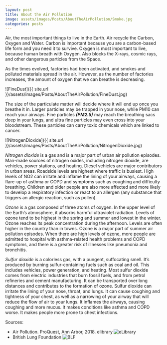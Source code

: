```yaml
---
layout: post
title: About the Air Pollution
image: assets/images/Posts/AboutTheAirPollution/Smoke.jpg
categories: posts
---
```


Air, the most important things to live in the Earth.
Air recycle the Carbon, Oxygen and Water. Carbon is important because you are a carbon-based life form and you need it to survive.
Oxygen is most important to live, because human breath with Oxygen. Also blocks the X-rays, cosmic rays, and other dangerous particles from the Space.

As the times evolved, factories had been activated, and smokes and polluted materials spread in the air.
However, as the number of factories increases, the amount of oxygen that we can breathe is decreasing.

![FineDust]({{ site.url }}/assets/images/Posts/AboutTheAirPollution/FineDust.jpg)

The size of the particulate matter will decide where it will end up once you breathe it in.
Larger particles may be trapped in your nose, while PM10 can reach your airways.
Fine particles ***(PM2.5)*** may reach the breathing sacs deep in your lungs, and ultra fine particles may even cross into your bloodstream.
These particles can carry toxic chemicals which are linked to cancer.

![NitrogenDioxide]({{ site.url }}/assets/images/Posts/AboutTheAirPollution/NitrogenDioxide.jpg)

_Nitrogen dioxide_ is a gas and is a major part of urban air pollution episodes.
Man-made sources of nitrogen oxides, including nitrogen dioxide, are vehicles, power stations, and heating.
Diesel vehicles are major contributors in urban areas. Roadside levels are highest where traffic is busiest.
High levels of NO2 can irritate and inflame the lining of your airways, causing a flare-up of asthma or COPD and symptoms such as coughing and difficulty breathing.
Children and older people are also more affected and more likely to develop a respiratory infection or react to an allergen (any substance that triggers an allergic reaction, such as pollen).

_Ozone_ is a gas composed of three atoms of oxygen.
In the upper level of the Earth’s atmosphere, it absorbs harmful ultraviolet radiation.
Levels of ozone tend to be highest in the spring and summer and lowest in the winter. Ozone reaches its peak concentration during the afternoon.
Levels are often higher in the country than in towns. Ozone is a major part of summer air pollution episodes.
When there are high levels of ozone, more people are admitted to hospital with asthma-related health problems and COPD symptoms, and there is a greater risk of illnesses like pneumonia and bronchitis.

_Sulfur dioxide_ is a colorless gas, with a pungent, suffocating smell. It’s produced by burning sulfur-containing fuels such as coal and oil.
This includes vehicles, power generation, and heating. Most sulfur dioxide comes from electric industries that burn fossil fuels, and from petrol refineries and cement manufacturing.
It can be transported over long distances and contributes to the formation of ozone. Sulfur dioxide can irritate the lining of your nose, throat, and lungs.
It can cause coughing and tightness of your chest, as well as a narrowing of your airway that will reduce the flow of air to your lungs. It inflames the airways, causing coughing and more mucus.
It makes conditions like asthma and COPD worse. It makes people more prone to chest infections.

Sources:

- Air Pollution. ProQuest, Ann Arbor, 2018. elibrary ![eLibrary](https://explore.proquest.com/elibrary/document/1959813687?searchid=1553758575&accountid=193113)
- British Lung Foundation ![BLF](https://www.blf.org.uk/support-for-you/air-pollution/types)